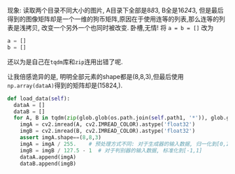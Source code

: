 现象: 读取两个目录不同大小的图片, A目录下全部是8*8*3, B全是16*24*3, 但是最后得到的图像矩阵却是一个一维的狗币矩阵,原因在于使用连等的列表,那么连等的列表是浅拷贝, 改变一个另外一个也同时被改变. 卧槽,无情!
将
`a = b = []`
改为
```python
a = []
b = []
```
还以为是自己在`tqdm`库和`zip`连用出错了呢.

让我倍感诡异的是, 明明全部元素的shape都是(8,8,3),但最后使用`np.array(dataA)`得到的矩阵却是(15824,).
```Python
def load_data(self):
  dataA = []
  dataB = []
  for A, B in tqdm(zip(glob.glob(os.path.join(self.path1, '*')), glob.glob(os.path.join(self.path2, '*')))):
    imgA = cv2.imread(A, cv2.IMREAD_COLOR).astype('float32')
    imgB = cv2.imread(B, cv2.IMREAD_COLOR).astype('float32')
    assert imgA.shape==(8,8,3)
    imgA = imgA / 255.    # 预处理方式不同: 对于生成器的输入数据, 归一化到[0,1]
    imgB = imgB / 127.5 - 1  # 对于判别器的输入数据, 标准化到[-1,1]
    dataA.append(imgA)
    dataB.append(imgB)
```








